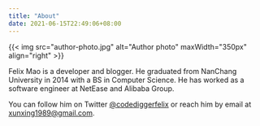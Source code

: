 ```yaml
---
title: "About"
date: 2021-06-15T22:49:06+08:00
---
```


{{< img src="author-photo.jpg" alt="Author photo" maxWidth="350px" align="right" >}}

Felix Mao is a developer and blogger. He graduated from NanChang University in 2014 with a BS in Computer Science. He has worked as a software engineer at NetEase and Alibaba Group.


You can follow him on Twitter [@codediggerfelix](https://twitter.com/codediggerfelix) or reach him by email at [xunxing1989@gmail.com](mailto:xunxing1989@gmail.com).
